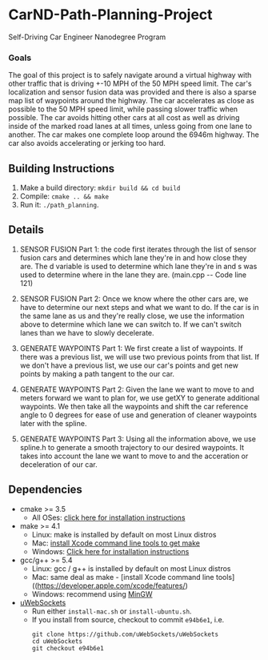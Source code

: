 # CarND-Path-Planning-Project
Self-Driving Car Engineer Nanodegree Program
   
### Goals
The goal of this project is to safely navigate around a virtual highway with other traffic that is driving +-10 MPH of the 50 MPH speed limit. The car's localization and sensor fusion data was provided and there is also a sparse map list of waypoints around the highway. The car accelerates as close as possible to the 50 MPH speed limit, while passing slower traffic when possible. The car avoids hitting other cars at all cost as well as driving inside of the marked road lanes at all times, unless going from one lane to another. The car makes one complete loop around the 6946m highway. The car also avoids accelerating or jerking too hard.

## Building Instructions

1. Make a build directory: `mkdir build && cd build`
2. Compile: `cmake .. && make`
3. Run it: `./path_planning`.

## Details

1. SENSOR FUSION Part 1: the code first iterates through the list of sensor fusion cars and determines which lane they're in and how close they are. The d variable is used to determine which lane they're in and s was used to determine where in the lane they are. (main.cpp -- Code line 121)

2. SENSOR FUSION Part 2: Once we know where the other cars are, we have to determine our next steps and what we want to do. 
If the car is in the same lane as us and they're really close, we use the information above to determine which lane we can switch to. If we can't switch lanes than we have to slowly decelerate. 

3. GENERATE WAYPOINTS Part 1: We first create a list of waypoints. If there was a previous list, we will use two previous points from that list. If we don't have a previous list, we use our car's points and get new points by making a path tangent to the our car.

4. GENERATE WAYPOINTS Part 2: Given the lane we want to move to and meters forward we want to plan for, we use getXY to generate additional waypoints. We then take all the waypoints and shift the car reference angle to 0 degrees for ease of use and generation of cleaner waypoints later with the spline.

5. GENERATE WAYPOINTS Part 3: Using all the information above, we use spline.h to generate a smooth trajectory to our desired waypoints. It takes into account the lane we want to move to and the acceration or deceleration of our car.

## Dependencies

* cmake >= 3.5
  * All OSes: [click here for installation instructions](https://cmake.org/install/)
* make >= 4.1
  * Linux: make is installed by default on most Linux distros
  * Mac: [install Xcode command line tools to get make](https://developer.apple.com/xcode/features/)
  * Windows: [Click here for installation instructions](http://gnuwin32.sourceforge.net/packages/make.htm)
* gcc/g++ >= 5.4
  * Linux: gcc / g++ is installed by default on most Linux distros
  * Mac: same deal as make - [install Xcode command line tools]((https://developer.apple.com/xcode/features/)
  * Windows: recommend using [MinGW](http://www.mingw.org/)
* [uWebSockets](https://github.com/uWebSockets/uWebSockets)
  * Run either `install-mac.sh` or `install-ubuntu.sh`.
  * If you install from source, checkout to commit `e94b6e1`, i.e.
    ```
    git clone https://github.com/uWebSockets/uWebSockets 
    cd uWebSockets
    git checkout e94b6e1
    ```
